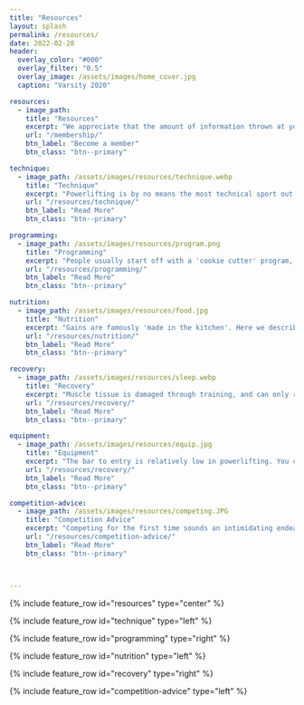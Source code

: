 ```yaml
---
title: "Resources"
layout: splash
permalink: /resources/
date: 2022-02-28
header:
  overlay_color: "#000"
  overlay_filter: "0.5"
  overlay_image: /assets/images/home_cover.jpg
  caption: "Varsity 2020"

resources:
  - image_path:
    title: "Resources"
    excerpt: "We appreciate that the amount of information thrown at you when you first start powerlifting may be overwhelming. We've therefore written some information about some of powerlifting's key principles so you may come back to it in your own time. There's a lot here, organised in a suggested reading order, along with links to external resources. Thanks to ex-webmaster Steve for putting a lot of this together. If you find the information on this page useful, we think you'd probably also gain a lot from joining the club."
    url: "/membership/"
    btn_label: "Become a member"
    btn_class: "btn--primary"

technique:
  - image_path: /assets/images/resources/technique.webp
    title: "Technique"
    excerpt: "Powerlifting is by no means the most technical sport out there, but is also not mindless. As a bare minimum, one should strive to have sufficiently good technique so as to not injure themselves while training. Beyond this, further weight may be lifted may be unlocked through constant work refining of technique, alongside neurological strength gains and physical hypertrophic gains. "
    url: "/resources/technique/"
    btn_label: "Read More"
    btn_class: "btn--primary"

programming:
  - image_path: /assets/images/resources/program.png
    title: "Programming"
    excerpt: "People usually start off with a 'cookie cutter' program, of which we recommend several good options we've tried ourselves. These however can't work forever, as one becomes a more intermediate lifter. We go on to outline the key training variables behind a good program, and how one could write and structure their own programs for more specific goals as they become more advanced. Also check out our pages on finding your [maximum recoverable volume](/resources/programming/finding-your-mrv/) and [addressing weak points](//resources/programming/addressing-weak-points/)."
    url: "/resources/programming/"
    btn_label: "Read More"
    btn_class: "btn--primary"

nutrition:
  - image_path: /assets/images/resources/food.jpg
    title: "Nutrition"
    excerpt: "Gains are famously 'made in the kitchen'. Here we describe how precisely this works, and what variables one has at their disposal to control here. We like to think about this as a pyramid - some variables are more important than others. There's no point worrying about your vitamin levels if you're not eating enough to satisfactorily recover."
    url: "/resources/nutrition/"
    btn_label: "Read More"
    btn_class: "btn--primary"

recovery:
  - image_path: /assets/images/resources/sleep.webp
    title: "Recovery"
    excerpt: "Muscle tissue is damaged through training, and can only repair and adapt to be stronger when provided sufficient ability to recover. Nutrition plays a key role in recovery, but is not the only factor. Sleep and stress are both known to have important effects on the body's regenerative processes. There are also several other less extensively researched interventions that may aid or hinder recovery."
    url: "/resources/recovery/"
    btn_label: "Read More"
    btn_class: "btn--primary"

equipment:
  - image_path: /assets/images/resources/equip.jpg
    title: "Equipment"
    excerpt: "The bar to entry is relatively low in powerlifting. You can start out with just a gym membership, and your usual gym clothes. As you progress, you'll probably want to acquire several bits of kit to help increase tightness and reduce energy leaks, ensuring your force is being transferred into the bar as effeicently as possible."
    url: "/resources/recovery/"
    btn_label: "Read More"
    btn_class: "btn--primary"

competition-advice:
  - image_path: /assets/images/resources/competing.JPG
    title: "Competition Advice"
    excerpt: "Competing for the first time sounds an intimidating endeavour, but it shouldn't be. Here we outline how to prepare for a competition in the weeks and days leading up to it, as well as things to keep in mind and bring on the day itself. "
    url: "/resources/competition-advice/"
    btn_label: "Read More"
    btn_class: "btn--primary"



---
```

{% include feature_row id="resources" type="center" %}

{% include feature_row id="technique" type="left" %}

{% include feature_row id="programming" type="right" %}

{% include feature_row id="nutrition" type="left" %}

{% include feature_row id="recovery" type="right" %}

{% include feature_row id="competition-advice" type="left" %}
